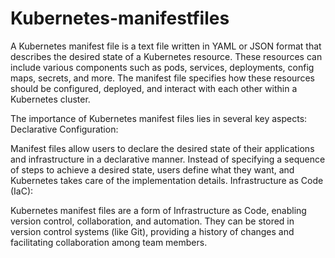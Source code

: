 # Kubernetes-manifestfiles
A Kubernetes manifest file is a text file written in YAML or JSON format that describes the desired state of a Kubernetes resource. These resources can include various components such as pods, services, deployments, config maps, secrets, and more. The manifest file specifies how these resources should be configured, deployed, and interact with each other within a Kubernetes cluster.

The importance of Kubernetes manifest files lies in several key aspects:
Declarative Configuration:

Manifest files allow users to declare the desired state of their applications and infrastructure in a declarative manner. Instead of specifying a sequence of steps to achieve a desired state, users define what they want, and Kubernetes takes care of the implementation details.
Infrastructure as Code (IaC):

Kubernetes manifest files are a form of Infrastructure as Code, enabling version control, collaboration, and automation. They can be stored in version control systems (like Git), providing a history of changes and facilitating collaboration among team members.
